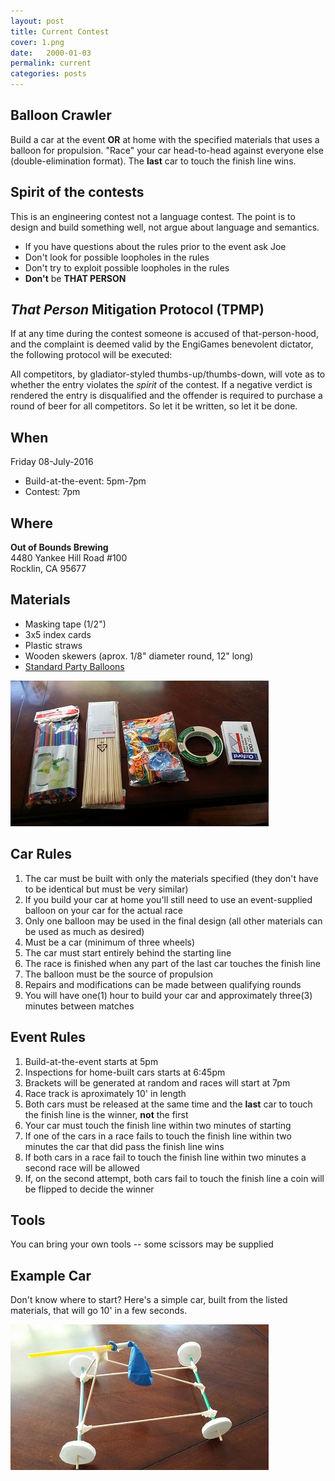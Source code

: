 ```yaml
---
layout: post
title: Current Contest
cover: 1.png
date:   2000-01-03
permalink: current
categories: posts
---
```


## Balloon Crawler

Build a car at the event **OR** at home with the specified materials that uses a balloon for propulsion. "Race" your car head-to-head against everyone else (double-elimination format). The **last** car to touch the finish line wins.

## Spirit of the contests

This is an engineering contest not a language contest. The point is to design and build something well, not argue about language and semantics.

 * If you have questions about the rules prior to the event ask Joe
 * Don't look for possible loopholes in the rules
 * Don't try to exploit possible loopholes in the rules
 * **Don't** be **THAT PERSON**

## *That Person* Mitigation Protocol (TPMP)

If at any time during the contest someone is accused of that-person-hood, and the complaint is deemed valid by the EngiGames benevolent dictator, the following protocol will be executed:

All competitors, by gladiator-styled thumbs-up/thumbs-down, will vote as to whether the entry violates the *spirit* of the contest. If a negative verdict is rendered the entry is disqualified and the offender is required to purchase a round of beer for all competitors. So let it be written, so let it be done.

## When

Friday 08-July-2016

 * Build-at-the-event: 5pm-7pm
 * Contest: 7pm

## Where

**Out of Bounds Brewing**<br>
4480 Yankee Hill Road #100<br>
Rocklin, CA 95677<br>

## Materials

 * Masking tape (1/2")
 * 3x5 index cards
 * Plastic straws
 * Wooden skewers (aprox. 1/8" diameter round, 12" long)
 * [Standard Party Balloons](https://en.wikipedia.org/wiki/Toy_balloon#/media/File:InflatableBalloons.jpg)

![materials](https://raw.githubusercontent.com/EngiGames/engigames.github.io/master/event_pics/02_BalloonRacer/material.jpg "material")

## Car Rules

 1. The car must be built with only the materials specified (they don't have to be identical but must be very similar)
 2. If you build your car at home you'll still need to use an event-supplied balloon on your car for the actual race
 3. Only one balloon may be used in the final design (all other materials can be used as much as desired)
 4. Must be a car (minimum of three wheels)
 5. The car must start entirely behind the starting line
 6. The race is finished when any part of the last car touches the finish line
 7. The balloon must be the source of propulsion
 8. Repairs and modifications can be made between qualifying rounds
 9. You will have one(1) hour to build your car and approximately three(3) minutes between matches

## Event Rules

 1. Build-at-the-event starts at 5pm
 2. Inspections for home-built cars starts at 6:45pm
 3. Brackets will be generated at random and races will start at 7pm
 4. Race track is aproximately 10' in length
 5. Both cars must be released at the same time and the **last** car to touch the finish line is the winner, **not** the first
 6. Your car must touch the finish line within two minutes of starting
 7. If one of the cars in a race fails to touch the finish line within two minutes the car that did pass the finish line wins
 8. If both cars in a race fail to touch the finish line within two minutes a second race will be allowed
 9. If, on the second attempt, both cars fail to touch the finish line a coin will be flipped to decide the winner

## Tools

You can bring your own tools -- some scissors may be supplied

## Example Car

Don't know where to start? Here's a simple car, built from the listed materials, that will go 10' in a few seconds.

![car](https://raw.githubusercontent.com/EngiGames/engigames.github.io/master/event_pics/02_BalloonRacer/car.jpg "car")
